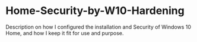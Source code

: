 # Home-Security-by-W10-Hardening
Description on how I configured the installation and Security of Windows 10 Home, and how I keep it fit for use and purpose.

